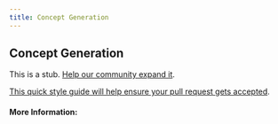 ```yaml
---
title: Concept Generation
---
```


## Concept Generation

This is a stub. [Help our community expand it](https://github.com/freecodecamp/guides/tree/master/src/pages/articles/design/brand-identity-design/concept-generation/index.md).

[This quick style guide will help ensure your pull request gets accepted](https://github.com/freeCodeCamp/guides/blob/master/README.md).

<!-- The article goes here, in GitHub-flavored Markdown. Feel free to add YouTube videos, images, and CodePen/JSBin embeds  -->

#### More Information:
<!-- Please add any articles you think might be helpful to read before writing the article -->


